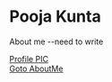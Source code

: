 # Pooja Kunta

About me --need to write


[Profile PIC](images/pooja.jpg)<br>
[Goto AboutMe](README.md)